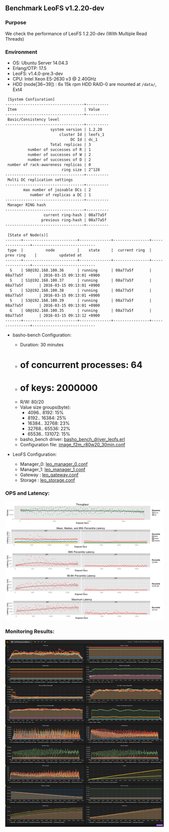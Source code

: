 ## Benchmark LeoFS v1.2.20-dev

### Purpose
We check the performance of LeoFS 1.2.20-dev (With Multiple Read Threads) 

### Environment

* OS: Ubuntu Server 14.04.3
* Erlang/OTP: 17.5
* LeoFS: v1.4.0-pre.3-dev
* CPU: Intel Xeon E5-2630 v3 @ 2.40GHz
* HDD (node[36~39]) : 6x 15k rpm HDD RAID-0 are mounted at `/data/`, Ext4

```
 [System Confiuration]
-----------------------------------+----------
 Item                              | Value
-----------------------------------+----------
 Basic/Consistency level
-----------------------------------+----------
                    system version | 1.2.20
                        cluster Id | leofs_1
                             DC Id | dc_1
                    Total replicas | 3
          number of successes of R | 1
          number of successes of W | 2
          number of successes of D | 2
 number of rack-awareness replicas | 0
                         ring size | 2^128
-----------------------------------+----------
 Multi DC replication settings
-----------------------------------+----------
        max number of joinable DCs | 2
           number of replicas a DC | 1
-----------------------------------+----------
 Manager RING hash
-----------------------------------+----------
                 current ring-hash | 08a77a5f
                previous ring-hash | 08a77a5f
-----------------------------------+----------

 [State of Node(s)]
-------+------------------------+--------------+----------------+----------------+----------------------------
 type  |          node          |    state     |  current ring  |   prev ring    |          updated at
-------+------------------------+--------------+----------------+----------------+----------------------------
  S    | S0@192.168.100.36      | running      | 08a77a5f       | 08a77a5f       | 2016-03-15 09:13:01 +0900
  S    | S1@192.168.100.37      | running      | 08a77a5f       | 08a77a5f       | 2016-03-15 09:13:01 +0900
  S    | S2@192.168.100.38      | running      | 08a77a5f       | 08a77a5f       | 2016-03-15 09:13:01 +0900
  S    | S3@192.168.100.39      | running      | 08a77a5f       | 08a77a5f       | 2016-03-15 09:13:01 +0900
  G    | G0@192.168.100.35      | running      | 08a77a5f       | 08a77a5f       | 2016-03-15 09:13:12 +0900
-------+------------------------+--------------+----------------+----------------+----------------------------

```

* basho-bench Configuration:
    * Duration: 30 minutes
    * # of concurrent processes: 64
    * # of keys: 2000000
    * R/W: 80/20
    * Value size groups(byte):
        *    4096..   8192: 15%
        *    8192..  16384: 25%
        *   16384..  32768: 23%
        *   32768..  65536: 22%
        *   65536.. 131072: 15%
    * basho_bench driver: [basho_bench_driver_leofs.erl](https://github.com/leo-project/basho_bench/blob/master/src/basho_bench_driver_leofs.erl)
    * Configuration file: [image_f2m_r80w20_30min.conf](image_f2m_r80w20_30min.conf)

* LeoFS Configuration:
    * Manager_0: [leo_manager_0.conf](conf/leo_manager_0.conf)
    * Manager_1: [leo_manager_1.conf](conf/leo_manager_1.conf)
    * Gateway  : [leo_gateway.conf](conf/leo_gateway_0.conf)
    * Storage  : [leo_storage.conf](conf/leo_storage_0.conf)

### OPS and Latency:

![ops-latency](summary.png)

### Monitoring Results:

![monitoring-results](leofs-dashboard.png)
